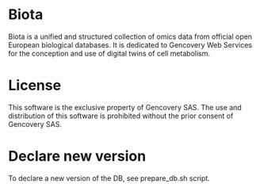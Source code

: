 # Biota

Biota is a unified and structured collection of omics data from official open European biological databases.
It is dedicated to Gencovery Web Services for the conception and use of digital twins of cell metabolism.

# License

This software is the exclusive property of Gencovery SAS. 
The use and distribution of this software is prohibited without the prior consent of Gencovery SAS.

# Declare new version

To declare a new version of the DB, see prepare_db.sh script.